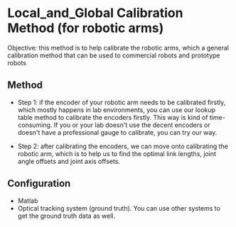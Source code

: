 # Local_and_Global Calibration Method (for robotic arms)
Objective: this method is to help calibrate the robotic arms, which a general calibration method that can be used to commercial robots and prototype robots

## Method
- Step 1: if the encoder of your robotic arm needs to be calibrated firstly, which mostly happens in lab environments, you can use our lookup table method to calibrate the encoders firstly. 
This way is kind of time-consuming. If you or your lab doesn't use the decent encoders or doesn't have a professional gauge to calibrate, you can try our way. 

- Step 2: after calibrating the encoders, we can move onto calibrating the robotic arm, which is to help us to find the optimal link lengths, joint angle offsets and joint axis offsets. 

## Configuration
- Matlab
- Optical tracking system (ground truth). You can use other systems to get the ground truth data as well.

